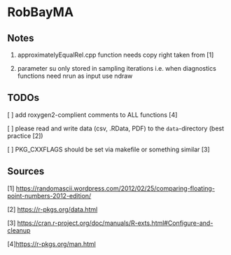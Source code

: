 # RobBayMA

## Notes

1. approximatelyEqualRel.cpp function needs copy right
taken from [1]

2. parameter su only stored in sampling iterations i.e. when diagnostics functions
need nrun as input use ndraw

## TODOs
[ ] add roxygen2-complient comments to ALL functions [4]

[ ] please read and write data (csv, .RData, PDF) to the `data`-directory (best practice [2])  

[ ] PKG_CXXFLAGS should be set via makefile or something similar [3]


## Sources
[1] https://randomascii.wordpress.com/2012/02/25/comparing-floating-point-numbers-2012-edition/  

[2] https://r-pkgs.org/data.html  

[3] https://cran.r-project.org/doc/manuals/R-exts.html#Configure-and-cleanup  

[4]https://r-pkgs.org/man.html
